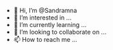 - 👋 Hi, I’m @Sandramna
- 👀 I’m interested in ...
- 🌱 I’m currently learning ...
- 💞️ I’m looking to collaborate on ...
- 📫 How to reach me ...

<!---
Sandramna/Sandramna is a ✨ special ✨ repository because its `README.md` (this file) appears on your GitHub profile.
You can click the Preview link to take a look at your changes.
--->
